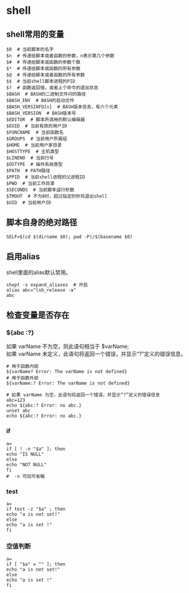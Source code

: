 # shell

## shell常用的变量
``` shell
$0  # 当前脚本的名字
$n  # 传递给脚本或者函数的参数，n表示第几个参数
$#  # 传递给脚本或函数的参数个数
$*  # 传递给脚本或函数的所有参数
$@  # 传递给脚本或者函数的所有参数
$$  # 当前shell脚本进程的PID
$?  # 函数返回值，或者上个命令的退出状态
$BASH  # BASH的二进制文件问的路径
$BASH_ENV  # BASH的启动文件
$BASH_VERSINFO[n]  # BASH版本信息，有六个元素
$BASH_VERSION  # BASH版本号
$EDITOR  # 脚本所调用的默认编辑器
$EUID  # 当前有效的用户ID
$FUNCNAME  # 当前函数名
$GROUPS  # 当前用户所属组
$HOME  # 当前用户家目录
$HOSTTYPE  # 主机类型
$LINENO  # 当前行号
$OSTYPE  # 操作系统类型
$PATH  # PATH路径
$PPID  # 当前shell进程的父进程ID
$PWD  # 当前工作目录
$SECONDS  # 当前脚本运行秒数
$TMOUT  # 不为0时，超过指定的秒将退出shell
$UID  # 当前用户ID
```

## 脚本自身的绝对路径
``` shell
SELF=$(cd $(dirname $0); pwd -P)/$(basename $0)
```

## 启用alias
shell里面的alias默认禁用。
``` shell
shopt -s expand_aliases  # 开启
alias abc="lsb_release -a"
abc
```


## 检查变量是否存在
### ${abc :?}
如果 varName 不为空，则此语句相当于 $varName;  
如果 varName 未定义，此语句将返回一个错误，并显示“?”定义的错误信息。  

```shell
# 用于函数内部
${varName? Error: The varName is not defined}
# 用于函数外部
${varName:? Error: The varName is not defined}

# 如果 varName 为空，此语句将返回一个错误，并显示“?”定义的错误信息
abc=123
echo ${abc:? Error: no abc.}
unset abc
echo ${abc:? Error: no abc.}
```


### if

``` shell
a=
if [ ! -n "$a" ]; then  
echo "IS NULL"
else
echo "NOT NULL"
fi
#  -n 可加可省略
``` 

###  test

``` shell
a=
if test -z "$a" ; then
echo "a is not set!"
else
echo "a is set !"
fi
```

### 空值判断

``` shell
a=
if [ "$a" = "" ]; then
echo "a is not set!"
else
echo "a is set !"
fi

```